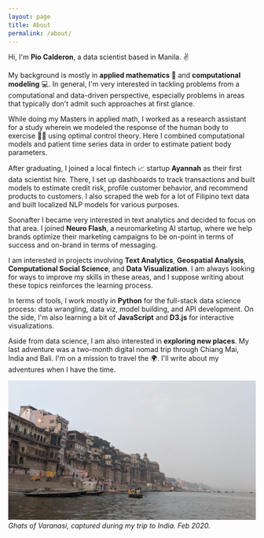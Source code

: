 ```yaml
---
layout: page
title: About
permalink: /about/
---
```


Hi, I'm **Pio Calderon**, a data scientist based in Manila. ✌️

My background is mostly in **applied mathematics** 🧮 and **computational modeling** 💻. In general, I'm very interested in tackling problems from a computational and data-driven perspective, especially problems in areas that typically don't admit such approaches at first glance.

While doing my Masters in applied math, I worked as a research assistant for a study wherein we modeled the response of the human body to exercise 🏃‍♂ using optimal control theory. Here I combined computational models and patient time series data in order to estimate patient body parameters.

After graduating, I joined a local fintech 📈 startup **Ayannah** as their first data scientist hire. There, I set up dashboards to track transactions and built models to estimate credit risk, profile customer behavior, and recommend products to customers. I also scraped the web for a lot of Filipino text data and built localized NLP models for various purposes.

Soonafter I became very interested in text analytics and decided to focus on that area. I joined **Neuro Flash**, a neuromarketing AI startup, where we help brands optimize their marketing campaigns to be on-point in terms of success and on-brand in terms of messaging.

I am interested in projects involving **Text Analytics**, **Geospatial Analysis**, **Computational Social Science**, and **Data Visualization**. I am always looking for ways to improve my skills in these areas, and I suppose writing about these topics reinforces the learning process.

In terms of tools, I work mostly in **Python** for the full-stack data science process: data wrangling, data viz, model building, and API development. On the side, I'm also learning a bit of **JavaScript** and **D3.js** for interactive visualizations.

Aside from data science, I am also interested in **exploring new places**. My last adventure was a two-month digital nomad trip through Chiang Mai, India and Bali. I'm on a mission to travel the 🌍. I'll write about my adventures when I have the time.

![](/images/varanasi.jpg)
*Ghats of Varanasi, captured during my trip to India. Feb 2020.*